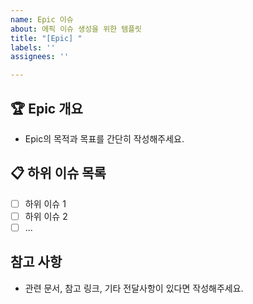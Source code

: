 ```yaml
---
name: Epic 이슈
about: 에픽 이슈 생성을 위한 템플릿
title: "[Epic] "
labels: ''
assignees: ''

---
```


## 🏆 Epic 개요

- Epic의 목적과 목표를 간단히 작성해주세요.

## 📋 하위 이슈 목록

- [ ] 하위 이슈 1
- [ ] 하위 이슈 2
- [ ] ...

## 참고 사항

- 관련 문서, 참고 링크, 기타 전달사항이 있다면 작성해주세요.
